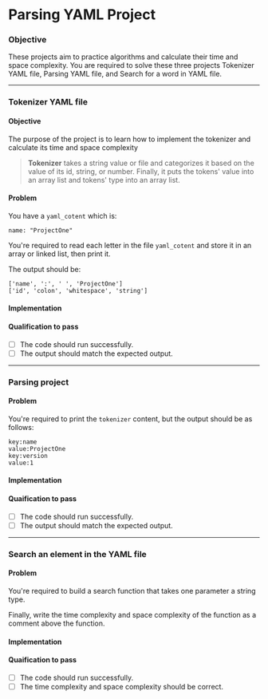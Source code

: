 # Parsing YAML Project
### Objective
These projects aim to practice algorithms and calculate their time and space complexity.
You are required to solve these three projects Tokenizer YAML file, Parsing YAML file, and Search for a word in YAML file. 

<hr>

### Tokenizer YAML file 
#### Objective 
The purpose of the project is to learn how to implement the tokenizer and calculate its time and space complexity

> **Tokenizer** takes a string value or file and categorizes it  based on the value of its id, string, or number. Finally, it puts the tokens' value into an array list and tokens' type into an array list.

#### Problem
You have a `yaml_cotent`  which is:
```
name: "ProjectOne"

```
You're required to read each letter in the file `yaml_cotent` and store it in an array or linked list, then print it. 

The output should be: 
```
['name', ':', ' ', 'ProjectOne']
['id', 'colon', 'whitespace', 'string']
```

#### Implementation
<!-- 1- Import the `java.nio.file.Path` and `java.nio.file.Files` to read a YAML file -->


#### Qualification to pass
 - [ ] The code should run successfully.
 - [ ] The output should match the expected output.

<hr>

### Parsing project
#### Problem
You're required to print the `tokenizer` content, but the output should be as follows:
```
key:name
value:ProjectOne
key:version
value:1
```

#### Implementation

#### Quaification to pass
 - [ ] The code should run successfully.
 - [ ] The output should match the expected output.

<hr>

### Search an element in the YAML file

#### Problem
You're required to build a search function that takes one parameter a string type. 

Finally, write the time complexity and space complexity of the function as a comment above the function. 

#### Implementation

#### Quaification to pass
 - [ ] The code should run successfully.
 - [ ] The time complexity and space complexity should be correct.
